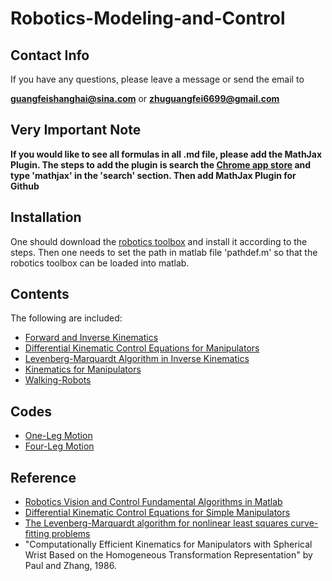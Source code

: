 # Robotics-Modeling-and-Control

## Contact Info
If you have any questions, please leave a message or send the email to 

**guangfeishanghai@sina.com** or **zhuguangfei6699@gmail.com**

## Very Important Note

**If you would like to see all formulas in all .md file, please add the MathJax Plugin. The steps to add the plugin is search the [Chrome app store](https://chrome.google.com/webstore/category/extensions) and type 'mathjax' in the 'search' section. Then add MathJax Plugin for Github**

## Installation

One should download the [robotics toolbox](https://github.com/petercorke/robotics-toolbox-matlab) and install it according to the steps. Then one needs to set the path in matlab file 'pathdef.m' so that the robotics toolbox can be loaded into matlab.

## Contents

The following are included:

- [Forward and Inverse Kinematics](https://github.com/colin-zgf/Robotics-Modeling-and-Control/blob/master/Forward_and_Inverse_Kinematics.md)
- [Differential Kinematic Control Equations for Manipulators](https://github.com/colin-zgf/Robotics-Modeling-and-Control/blob/master/Differential_Kinematic_Control_Equations_for_Manipulators.md)
- [Levenberg-Marquardt Algorithm in Inverse Kinematics](https://github.com/colin-zgf/Robotics-Modeling-and-Control/blob/master/Levenberg-Marquardt_Algorithm_in_Inverse_Kinematics.md)
- [Kinematics for Manipulators](https://github.com/colin-zgf/Robotics-Modeling-and-Control/blob/master/Kinematics_for_Manipulators%20_with_Spherical_Wrist.md)
- [Walking-Robots](https://github.com/colin-zgf/Robotics-Modeling-and-Control/blob/master/Walking_Robots.md)

## Codes

- [One-Leg Motion](https://github.com/colin-zgf/Robotics-Modeling-and-Control/blob/master/code/SImpleWalkingRobot.m)
- [Four-Leg Motion](https://github.com/colin-zgf/Robotics-Modeling-and-Control/blob/master/code/MotionOfFourLegs.m)

## Reference
- [Robotics Vision and Control Fundamental Algorithms in Matlab](https://github.com/ErlangZ/Ebooks/blob/master/Robotics%2C%20vision%20and%20control%20fundamental%20algorithms%20in%20MATLAB%26amp%3Breg%3B.pdf)
- [Differential Kinematic Control Equations for Simple Manipulators](https://ieeexplore.ieee.org/stamp/stamp.jsp?arnumber=4308714)
- [The Levenberg-Marquardt algorithm for nonlinear least squares curve-fitting problems](http://people.duke.edu/~hpgavin/ce281/lm.pdf)
- "Computationally Efficient Kinematics for Manipulators with Spherical Wrist Based on the Homogeneous Transformation Representation" by Paul and Zhang, 1986.

